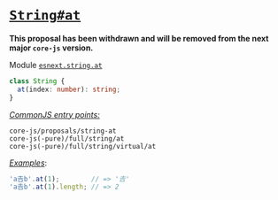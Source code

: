 # [`String#at`](https://github.com/mathiasbynens/String.prototype.at)
**This proposal has been withdrawn and will be removed from the next major `core-js` version.**

Module [`esnext.string.at`](/packages/core-js/modules/esnext.string.at.js)
```ts
class String {
  at(index: number): string;
}
```
[*CommonJS entry points:*](/docs/usage.md#commonjs-api)
```
core-js/proposals/string-at
core-js(-pure)/full/string/at
core-js(-pure)/full/string/virtual/at
```
[*Examples*](https://goo.gl/XluXI8):
```js
'a𠮷b'.at(1);        // => '𠮷'
'a𠮷b'.at(1).length; // => 2
```
